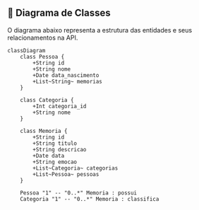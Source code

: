 ## 📌 Diagrama de Classes

O diagrama abaixo representa a estrutura das entidades e seus relacionamentos na API.

```mermaid
classDiagram
    class Pessoa {
        +String id
        +String nome
        +Date data_nascimento
        +List~String~ memorias
    }

    class Categoria {
        +Int categoria_id
        +String nome
    }

    class Memoria {
        +String id
        +String titulo
        +String descricao
        +Date data
        +String emocao
        +List~Categoria~ categorias
        +List~Pessoa~ pessoas
    }

    Pessoa "1" -- "0..*" Memoria : possui
    Categoria "1" -- "0..*" Memoria : classifica
